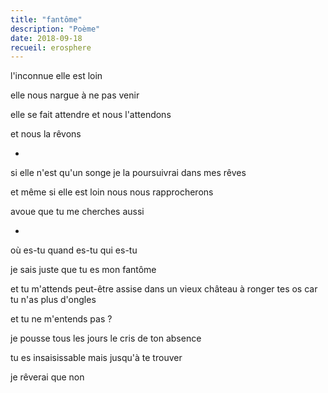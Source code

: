 ```yaml
---
title: "fantôme"
description: "Poème"
date: 2018-09-18
recueil: erosphere
---
```


l'inconnue
elle est loin

elle nous nargue
à ne pas venir

elle se fait attendre et nous l'attendons

et nous la rêvons

*

si elle n'est qu'un songe
je la poursuivrai dans mes rêves

et même si elle est loin
nous nous rapprocherons

avoue que tu me cherches aussi

*

où es-tu
quand es-tu
qui es-tu

je sais juste que tu es mon fantôme

et tu m'attends peut-être assise dans un vieux château
à ronger tes os car tu n'as plus d'ongles

et tu ne m'entends pas ?

je pousse tous les jours le cris de ton absence

tu es insaisissable
mais jusqu'à te trouver

je rêverai que non
